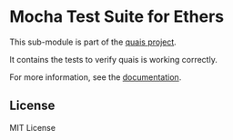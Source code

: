 Mocha Test Suite for Ethers
===========================

This sub-module is part of the [quais project](https://github.com/quais-io/quais.js).

It contains the tests to verify quais is working correctly.

For more information, see the [documentation](https://docs.ethers.io/v5/testing/).

License
-------

MIT License
